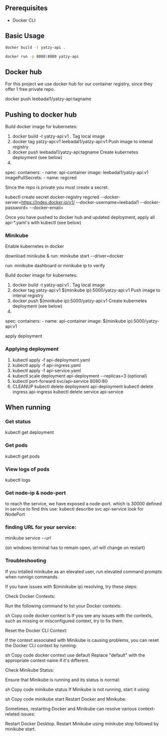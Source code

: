 ## Prerequisites

* Docker CLI

## Basic Usage

```bash
docker build -t yatzy-api .
```

```bash
docker run -p 8080:8080 yatzy-api
```


## Docker hub
For this project we use docker hub for our container registry, since they offer 1 free private repo.

docker push leebadal1/yatzy-api:tagname


## Pushing to docker hub

Build docker image for kubernetes: 
1. docker build -t yatzy-api:v1 .
Tag local image
2. docker tag yatzy-api:v1 leebadal1/yatzy-api:v1
Push image to intenal registry
3. docker push leebadal1/yatzy-api:tagname
Create kubernetes deployment (see below)
4. 
spec:
  containers:
    - name: api-container
      image: leebadal1/yatzy-api:v1
  imagePullSecrets:
        - name: regcred


Since the repo is private you must create a secret:

kubectl create secret docker-registry regcred --docker-server=https://index.docker.io/v1/ --docker-username=leebadal1 --docker-password=<your-pword> --docker-email=<your-email>



Once you have pushed to docker hub and updated deployment, apply all api-*.yaml's with kubectl (see below)

### Minikube

Enable kubernetes in docker

download minikube & run: minikube start --driver=docker

run: minikube dashboard or minikube ip to verify

Build docker image for kubernetes: 
1. docker build -t yatzy-api:v1 .
Tag local image
2. docker tag yatzy-api:v1 $(minikube ip):5000/yatzy-api:v1
Push image to intenal registry
3. docker push $(minikube ip):5000/yatzy-api:v1
Create kubernetes deployment (see below)
4. 
spec:
  containers:
    - name: api-container
      image: $(minikube ip):5000/yatzy-api:v1

apply deployment


### Applying deployment

1. kubectl apply -f api-deployment.yaml 
2. kubectl apply -f api-ingress.yaml
3. kubectl apply -f api-service.yaml
4. kubectl scale deployment api-deployment --replicas=3  (optional)
5. kubectl port-forward svc/api-service 8080:80
6. CLEANUP 
kubectl delete deployment api-deployment
kubectl delete ingress api-ingress
kubectl delete service api-service

## When running
### Get status
kubectl get deployment

### Get pods
kubectl get pods

### View logs of pods
kubectl logs <pod-name>

### Get node-ip & node-port
to reach the service, we have exposed a node-port. which is 30000 defined in service
to find this use: 
kubectl describe svc api-service 
look for NodePort

### finding URL for your service:
minikube service <service-name> --url

(on windows terminal has to remain open, url will change on restart)








### Troubleshooting

If you intalled minikube as an elevated user, run elevated command prompts when runnign commands.


If you have issues with $(minikube ip) resolving, try these steps:

Check Docker Contexts:

Run the following command to list your Docker contexts:

sh
Copy code
docker context ls
If you see any issues with the contexts, such as missing or misconfigured context, try to fix them.

Reset the Docker CLI Context:

If the context associated with Minikube is causing problems, you can reset the Docker CLI context by running:

sh
Copy code
docker context use default
Replace "default" with the appropriate context name if it's different.

Check Minikube Status:

Ensure that Minikube is running and its status is normal:

sh
Copy code
minikube status
If Minikube is not running, start it using:

sh
Copy code
minikube start
Restart Docker and Minikube:

Sometimes, restarting Docker and Minikube can resolve various context-related issues:

Restart Docker Desktop.
Restart Minikube using minikube stop followed by minikube start.
